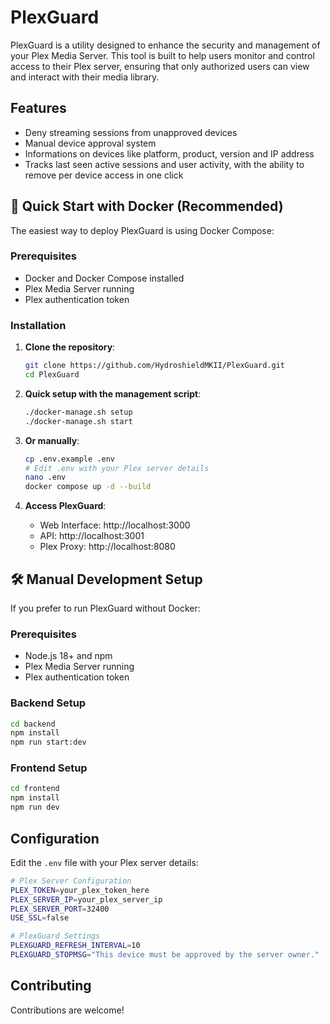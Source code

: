 # PlexGuard

PlexGuard is a utility designed to enhance the security and management of your Plex Media Server. This tool is built to help users monitor and control access to their Plex server, ensuring that only authorized users can view and interact with their media library.

## Features

- Deny streaming sessions from unapproved devices
- Manual device approval system
- Informations on devices like platform, product, version and IP address
- Tracks last seen active sessions and user activity, with the ability to remove per device access in one click

## 🚀 Quick Start with Docker (Recommended)

The easiest way to deploy PlexGuard is using Docker Compose:

### Prerequisites

- Docker and Docker Compose installed
- Plex Media Server running
- Plex authentication token

### Installation

1. **Clone the repository**:

   ```bash
   git clone https://github.com/HydroshieldMKII/PlexGuard.git
   cd PlexGuard
   ```

2. **Quick setup with the management script**:

   ```bash
   ./docker-manage.sh setup
   ./docker-manage.sh start
   ```

3. **Or manually**:

   ```bash
   cp .env.example .env
   # Edit .env with your Plex server details
   nano .env
   docker compose up -d --build
   ```

4. **Access PlexGuard**:
   - Web Interface: http://localhost:3000
   - API: http://localhost:3001
   - Plex Proxy: http://localhost:8080

## 🛠 Manual Development Setup

If you prefer to run PlexGuard without Docker:

### Prerequisites

- Node.js 18+ and npm
- Plex Media Server running
- Plex authentication token

### Backend Setup

```bash
cd backend
npm install
npm run start:dev
```

### Frontend Setup

```bash
cd frontend
npm install
npm run dev
```

## Configuration

Edit the `.env` file with your Plex server details:

```bash
# Plex Server Configuration
PLEX_TOKEN=your_plex_token_here
PLEX_SERVER_IP=your_plex_server_ip
PLEX_SERVER_PORT=32400
USE_SSL=false

# PlexGuard Settings
PLEXGUARD_REFRESH_INTERVAL=10
PLEXGUARD_STOPMSG="This device must be approved by the server owner."
```

## Contributing

Contributions are welcome!
